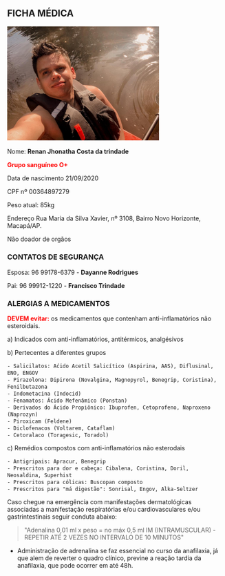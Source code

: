 ## FICHA MÉDICA

<img src="https://raw.githubusercontent.com/renankabal/renankabal.github.io/main/fotos/perfil1.jpeg" width="70%"/>

Nome: **Renan Jhonatha Costa da trindade**

<span style="color:red;font-weight: bold;">Grupo sanguíneo O+<span>

Data de nascimento 21/09/2020

CPF nº 00364897279

Peso atual: 85kg

Endereço Rua Maria da Silva Xavier, nº 3108, Bairro Novo Horizonte, Macapá/AP.

Não doador de orgãos



### CONTATOS DE SEGURANÇA

Esposa: 96 99178-6379 - **Dayanne Rodrigues**

Pai: 96 99912-1220 - **Francisco Trindade**



### ALERGIAS A MEDICAMENTOS

<span style="color:red;font-weight: bold;">DEVEM evitar:</span> os medicamentos que contenham anti-inflamatórios não esteroidais.

a) Indicados com anti-inflamatórios, antitérmicos, analgésivos

b) Pertecentes a diferentes grupos

	- Salicilatos: Aćido Acetil Salicítico (Aspirina, AAS), Diflusinal, ENO, ENGOV
	- Pirazolona: Dipirona (Novalgina, Magnopyrol, Benegrip, Coristina), Fenilbutazona
	- Indometacina (Indocid)
	- Fenamatos: Ácido Mefenâmico (Ponstan)
	- Derivados do Ácido Propiônico: Ibuprofen, Cetoprofeno, Naproxeno (Naprozyn)
	- Piroxicam (Feldene)
	- Diclofenacos (Voltarem, Cataflam)
	- Cetoralaco (Toragesic, Toradol)
	
c) Remédios compostos com anti-inflamatórios não esterodais

	- Antigripais: Apracur, Benegrip
	- Prescritos para dor e cabeça: Cibalena, Coristina, Doril, Neosaldina, Superhist
	- Prescritos para cólicas: Buscopan composto
	- Prescritos para "má digestão": Sonrisal, Engov, Alka-Seltzer


Caso chegue na emergência com manifestações dermatológicas associadas a manifestação respiratórias e/ou cardiovasculares e/ou gastrintestinais seguir conduta abaixo:

> "Adenalina 0,01 ml x peso = no máx 0,5 ml IM (INTRAMUSCULAR) - REPETIR ATÉ 2 VEZES NO INTERVALO DE 10 MINUTOS"

- Administração de adrenalina se faz essencial no curso da anafilaxia, já que alem de reverter o quadro clínico, previne a reação tardia da anafilaxia, que pode ocorrer em até 48h.

